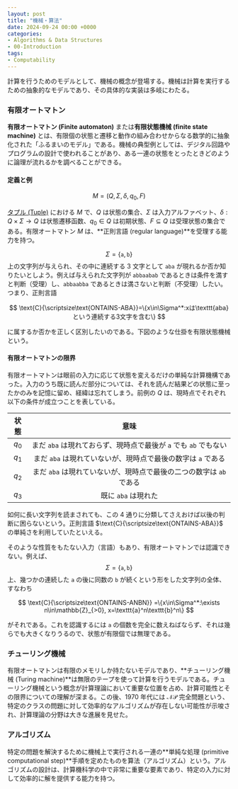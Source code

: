 ```yaml
---
layout: post
title: "機械・算法"
date: 2024-09-24 00:00 +0000
categories:
- Algorithms & Data Structures
- 00-Introduction
tags:
- Computability
---
```

計算を行うためのモデルとして、機械の概念が登場する。機械は計算を実行するための抽象的なモデルであり、その具体的な実装は多岐にわたる。

### 有限オートマトン

**有限オートマトン (Finite automaton)** または**有限状態機械 (finite state machine)** とは、有限個の状態と遷移と動作の組み合わせからなる数学的に抽象化された「ふるまいのモデル」である。機械の典型例としては、デジタル回路やプログラムの設計で使われることがあり、ある一連の状態をとったときどのように論理が流れるかを調べることができる。

#### 定義と例

$$
M=(Q,\Sigma,\delta,q_0,F)
$$

[タプル (Tuple)](https://ja.wikipedia.org/?curid=223490) における $M$ で、$Q$ は状態の集合、$\Sigma$ は入力アルファベット、$\delta: Q \times\Sigma\to Q$ は状態遷移函数、$q_0\in Q$ は初期状態、$F \subseteq Q$ は受理状態の集合である。有限オートマトン $M$ は、**正則言語 (regular language)**を受理する能力を持つ。

$$\Sigma=\{\texttt{a},\texttt{b}\}$$ 上の文字列が与えられ、その中に連続する $3$ 文字として $\texttt{aba}$ が現れるか否か知りたいとしよう。例えば与えられた文字列が $\texttt{abbaabab}$ であるときは条件を満すと判断（受理）し、$\texttt{abbaabba}$ であるときは満さないと判断（不受理）したい。つまり、正則言語

$$
\text{C}{\scriptsize\text{ONTAINS-ABA}}=\{x\in\Sigma^*:xは\texttt{aba}という連続する3文字を含む\}
$$

に属するか否かを正しく区別したいのである。下図のような仕掛を有限状態機械という。

<center>
<script type="text/tikz">
\tikzcdset{
	every label/.append style={font=\large},
	every arrow/.append style={red,thick}
}
\begin{tikzcd}[line width=1pt]
|[shape=circle,draw=red,red,alias=A] | q_0\arrow[loop left,"\texttt{b}"]\arrow[r,"\texttt{a}"] & |[shape=circle,draw=red,red] | q_1\arrow[loop above,"\texttt{a}"]\arrow[r,"\texttt{b}"] & |[shape=circle,draw=red,red,alias=B] | q_2\arrow[l,bend left=30,from=B,to=A]{}{\texttt{b}}\arrow[r,"\texttt{a}"] & |[shape=circle,double=red!50,draw=red,red] | q_3\arrow[loop right,"\texttt{a,b}"]
\end{tikzcd}
</script>
</center>

#### 有限オートマトンの限界

有限オートマトンは眼前の入力に応じて状態を変えるだけの単純な計算機構であった。入力のうち既に読んだ部分については、それを読んだ結果どの状態に至ったかのみを記憶に留め、経緯は忘れてしまう。前例の $Q$ は、現時点でそれぞれ以下の条件が成立つことを表している。

|状態|意味|
|:-:|:-:|
|$q_0$|まだ $\texttt{aba}$ は現れておらず、現時点で最後が $\texttt{a}$ でも $\texttt{ab}$ でもない|
|$q_1$|まだ $\texttt{aba}$ は現れていないが、現時点で最後の数字は $\texttt{a}$ である|
|$q_2$|まだ $\texttt{aba}$ は現れていないが、現時点で最後の二つの数字は $\texttt{ab}$ である|
|$q_3$|既に $\texttt{aba}$ は現れた|

如何に長い文字列を読まされても、この $4$ 通りに分類してさえおけば以後の判断に困らないという。正則言語 $\text{C}{\scriptsize\text{ONTAINS-ABA}}$ の単純さを利用していたといえる。

そのような性質をもたない入力（言語）もあり、有限オートマトンでは認識できない。例えば、$$\Sigma=\{\texttt{a},\texttt{b}\}$$ 上、幾つかの連続した $\texttt{a}$ の後に同数の $\texttt{b}$ が続くという形をした文字列の全体、すなわち

$$
\text{C}{\scriptsize\text{ONTAINS-ANBN}} =\{x\in\Sigma^*:\exists n\in\mathbb{Z}_{>0}, x=\texttt{a}^n\texttt{b}^n\}
$$

がそれである。これを認識するには $\texttt{a}$ の個数を完全に数えねばならず、それは幾らでも大きくなりうるので、状態が有限個では無理である。

### チューリング機械

有限オートマトンは有限のメモリしか持たないモデルであり、**チューリング機械 (Turing machine)**は無限のテープを使って計算を行うモデルである。チューリング機械という概念が計算理論において重要な位置を占め、計算可能性とその限界についての理解が深まる。この後、$1970$ 年代には $\mathcal{NP}$ 完全問題という、特定のクラスの問題に対して効率的なアルゴリズムが存在しない可能性が示唆され、計算理論の分野は大きな進展を見せた。

### アルゴリズム

特定の問題を解決するために機械上で実行される一連の**単純な処理 (primitive computational step)**手順を定めたものを算法（アルゴリズム）という。アルゴリズムの設計は、計算機科学の中で非常に重要な要素であり、特定の入力に対して効率的に解を提供する能力を持つ。
